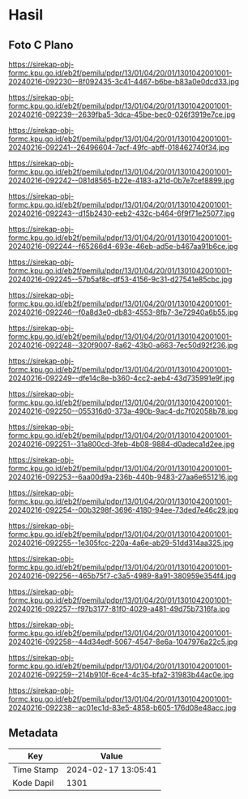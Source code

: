 # Hasil

## Foto C Plano

https://sirekap-obj-formc.kpu.go.id/eb2f/pemilu/pdpr/13/01/04/20/01/1301042001001-20240216-092230--8f092435-3c41-4467-b6be-b83a0e0dcd33.jpg

https://sirekap-obj-formc.kpu.go.id/eb2f/pemilu/pdpr/13/01/04/20/01/1301042001001-20240216-092239--2639fba5-3dca-45be-bec0-026f3919e7ce.jpg

https://sirekap-obj-formc.kpu.go.id/eb2f/pemilu/pdpr/13/01/04/20/01/1301042001001-20240216-092241--26496604-7acf-49fc-abff-018462740f34.jpg

https://sirekap-obj-formc.kpu.go.id/eb2f/pemilu/pdpr/13/01/04/20/01/1301042001001-20240216-092242--081d8565-b22e-4183-a21d-0b7e7cef8899.jpg

https://sirekap-obj-formc.kpu.go.id/eb2f/pemilu/pdpr/13/01/04/20/01/1301042001001-20240216-092243--d15b2430-eeb2-432c-b464-6f9f71e25077.jpg

https://sirekap-obj-formc.kpu.go.id/eb2f/pemilu/pdpr/13/01/04/20/01/1301042001001-20240216-092244--f65266d4-693e-46eb-ad5e-b467aa91b6ce.jpg

https://sirekap-obj-formc.kpu.go.id/eb2f/pemilu/pdpr/13/01/04/20/01/1301042001001-20240216-092245--57b5af8c-df53-4156-9c31-d27541e85cbc.jpg

https://sirekap-obj-formc.kpu.go.id/eb2f/pemilu/pdpr/13/01/04/20/01/1301042001001-20240216-092246--f0a8d3e0-db83-4553-8fb7-3e72940a6b55.jpg

https://sirekap-obj-formc.kpu.go.id/eb2f/pemilu/pdpr/13/01/04/20/01/1301042001001-20240216-092248--320f9007-8a62-43b0-a663-7ec50d92f236.jpg

https://sirekap-obj-formc.kpu.go.id/eb2f/pemilu/pdpr/13/01/04/20/01/1301042001001-20240216-092249--dfe14c8e-b360-4cc2-aeb4-43d735991e9f.jpg

https://sirekap-obj-formc.kpu.go.id/eb2f/pemilu/pdpr/13/01/04/20/01/1301042001001-20240216-092250--055316d0-373a-490b-9ac4-dc7f02058b78.jpg

https://sirekap-obj-formc.kpu.go.id/eb2f/pemilu/pdpr/13/01/04/20/01/1301042001001-20240216-092251--31a800cd-3feb-4b08-9884-d0adeca1d2ee.jpg

https://sirekap-obj-formc.kpu.go.id/eb2f/pemilu/pdpr/13/01/04/20/01/1301042001001-20240216-092253--6aa00d9a-236b-440b-9483-27aa6e651216.jpg

https://sirekap-obj-formc.kpu.go.id/eb2f/pemilu/pdpr/13/01/04/20/01/1301042001001-20240216-092254--00b3298f-3696-4180-94ee-73ded7e46c29.jpg

https://sirekap-obj-formc.kpu.go.id/eb2f/pemilu/pdpr/13/01/04/20/01/1301042001001-20240216-092255--1e305fcc-220a-4a6e-ab29-51dd314aa325.jpg

https://sirekap-obj-formc.kpu.go.id/eb2f/pemilu/pdpr/13/01/04/20/01/1301042001001-20240216-092256--465b75f7-c3a5-4989-8a91-380959e354f4.jpg

https://sirekap-obj-formc.kpu.go.id/eb2f/pemilu/pdpr/13/01/04/20/01/1301042001001-20240216-092257--f97b3177-81f0-4029-a481-49d75b7316fa.jpg

https://sirekap-obj-formc.kpu.go.id/eb2f/pemilu/pdpr/13/01/04/20/01/1301042001001-20240216-092258--44d34edf-5067-4547-8e6a-1047976a22c5.jpg

https://sirekap-obj-formc.kpu.go.id/eb2f/pemilu/pdpr/13/01/04/20/01/1301042001001-20240216-092259--214b910f-6ce4-4c35-bfa2-31983b44ac0e.jpg

https://sirekap-obj-formc.kpu.go.id/eb2f/pemilu/pdpr/13/01/04/20/01/1301042001001-20240216-092238--ac01ec1d-83e5-4858-b605-176d08e48acc.jpg


## Metadata

| Key        | Value               |
| ---------- | ------------------- |
| Time Stamp | 2024-02-17 13:05:41 |
| Kode Dapil | 1301                |



